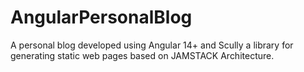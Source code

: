 # AngularPersonalBlog
A personal blog developed using Angular 14+ and Scully a library for generating static web pages based on JAMSTACK Architecture.
